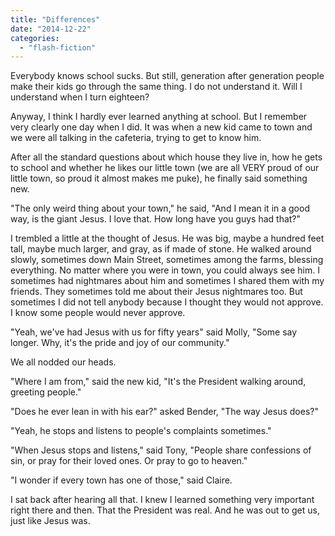 ```yaml
---
title: "Differences"
date: "2014-12-22"
categories: 
  - "flash-fiction"
---
```


Everybody knows school sucks. But still, generation after generation people make their kids go through the same thing. I do not understand it. Will I understand when I turn eighteen?

Anyway, I think I hardly ever learned anything at school. But I remember very clearly one day when I did. It was when a new kid came to town and we were all talking in the cafeteria, trying to get to know him.

After all the standard questions about which house they live in, how he gets to school and whether he likes our little town (we are all VERY proud of our little town, so proud it almost makes me puke), he finally said something new.

"The only weird thing about your town," he said, "And I mean it in a good way, is the giant Jesus. I love that. How long have you guys had that?"

I trembled a little at the thought of Jesus. He was big, maybe a hundred feet tall, maybe much larger, and gray, as if made of stone. He walked around slowly, sometimes down Main Street, sometimes among the farms, blessing everything. No matter where you were in town, you could always see him. I sometimes had nightmares about him and sometimes I shared them with my friends. They sometimes told me about their Jesus nightmares too. But sometimes I did not tell anybody because I thought they would not approve. I know some people would never approve.

"Yeah, we've had Jesus with us for fifty years" said Molly, "Some say longer. Why, it's the pride and joy of our community."

We all nodded our heads.

"Where I am from," said the new kid, "It's the President walking around, greeting people."

"Does he ever lean in with his ear?" asked Bender, "The way Jesus does?"

"Yeah, he stops and listens to people's complaints sometimes."

"When Jesus stops and listens," said Tony, "People share confessions of sin, or pray for their loved ones. Or pray to go to heaven."

"I wonder if every town has one of those," said Claire.

I sat back after hearing all that. I knew I learned something very important right there and then. That the President was real. And he was out to get us, just like Jesus was.
